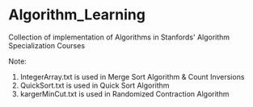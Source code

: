 # Algorithm_Learning

Collection of implementation of Algorithms in Stanfords' Algorithm Specialization Courses

Note: 
1. IntegerArray.txt is used in Merge Sort Algorithm & Count Inversions
2. QuickSort.txt is used in Quick Sort Algorithm
3. kargerMinCut.txt is used in Randomized Contraction Algorithm
